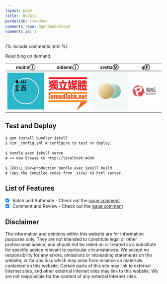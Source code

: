 ```yaml
---
layout: page
title:  BLOG⓪
permalink: /readme/
comments_repo: agorahub/blog0
comments_id: 1
---
```


{% include comments.html %}

Read blog on demand.

| muitinⒾ | aidemnⒾ | srettaⓂ | qⓅ |
| -- | -- | -- | -- |
| [![Initium](https://raw.githubusercontent.com/agorahub/blog0/main/img/portfolio/initium.jpg)](https://theinitium.com/) | [![Inmedia](https://raw.githubusercontent.com/agorahub/blog0/main/img/portfolio/inmedia.jpg)](https://inmediahk.net/) | [![Matters](https://raw.githubusercontent.com/agorahub/blog0/main/img/portfolio/matters.jpg)](https://matters.news/) | [![Pq](https://raw.githubusercontent.com/agorahub/blog0/main/img/portfolio/pq.jpg)](https://pourquoi.tw/) |

## Test and Deploy

```
$ gem install bundler jekyll
$ vim _config.yml # Configure to test or deploy.

$ bundle exec jekyll serve
# => Now browse to http://localhost:4000

$ JEKYLL_ENV=production bundle exec jekyll build
# Copy the compiled codes from _site/ to html server.
```

## List of Features

- [x] Batch and Automate - Check out the [issue comment](https://github.com/agorahub/news0/issues/1#issuecomment-597540617)
- [x] Comment and Review - Check out the [issue comment](https://github.com/agorahub/blog0/issues/3#issuecomment-790417947)

## Disclaimer

The information and opinions within this website are for information purposes only. They are not intended to constitute legal or other professional advice, and should not be relied on or treated as a substitute for specific advice relevant to particular circumstances. We accept no responsibility for any errors, omissions or misleading statements on this website, or for any loss which may arise from reliance on materials contained on this website. Certain parts of this site may link to external Internet sites, and other external Internet sites may link to this website. We are not responsible for the content of any external Internet sites.

